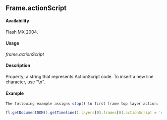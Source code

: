 ## Frame.actionScript

#### Availability

Flash MX 2004.

#### Usage

*frame.actionScript*

#### Description

Property; a string that represents ActionScript code. To insert a new line character, use "\n".

#### Example

```javascript
The following example assigns stop() to first frame top layer action:

fl.getDocumentDOM().getTimeline().layers[0].frames[0].actionScript = 'stop();';

```